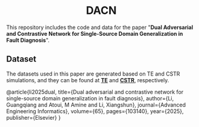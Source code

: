<div align="center">
<h1>DACN</h1>
</div>


This repository includes the code and data for the paper "**Dual Adversarial and Contrastive Network for Single-Source Domain Generalization in Fault Diagnosis**".
## Dataset
The datasets used in this paper are generated based on TE and CSTR simulations, and they can be found at [**TE**](https://github.com/Lichen0102/Multi-mode-Fault-Diagnosis-Datasets-with-TE-process/) and [**CSTR**](https://www.mathworks.com/matlabcentral/fileexchange/66189-feedback-controlled-cstr-process-for-fault-simulation/), respectively.

@article{li2025dual,
  title={Dual adversarial and contrastive network for single-source domain generalization in fault diagnosis},
  author={Li, Guangqiang and Atoui, M Amine and Li, Xiangshun},
  journal={Advanced Engineering Informatics},
  volume={65},
  pages={103140},
  year={2025},
  publisher={Elsevier}
}
